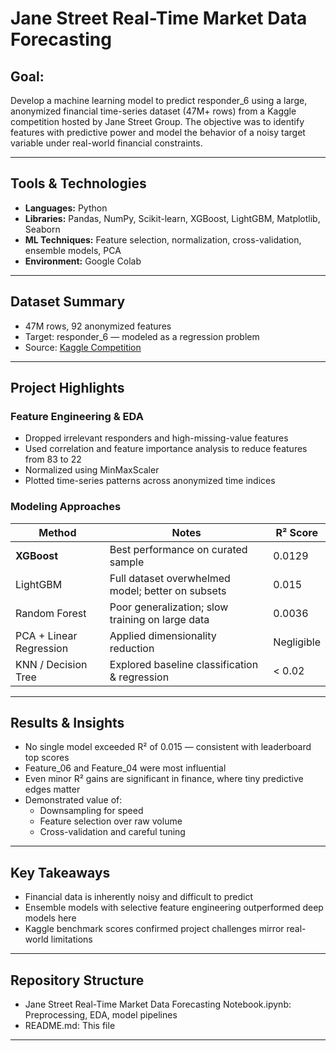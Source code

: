 # Jane Street Real-Time Market Data Forecasting

## Goal:
Develop a machine learning model to predict responder_6 using a large, anonymized financial time-series dataset (47M+ rows) from a Kaggle competition hosted by Jane Street Group. The objective was to identify features with predictive power and model the behavior of a noisy target variable under real-world financial constraints.

---

## Tools & Technologies
- **Languages:** Python  
- **Libraries:** Pandas, NumPy, Scikit-learn, XGBoost, LightGBM, Matplotlib, Seaborn  
- **ML Techniques:** Feature selection, normalization, cross-validation, ensemble models, PCA  
- **Environment:** Google Colab

---

## Dataset Summary
- 47M rows, 92 anonymized features
- Target: responder_6 — modeled as a regression problem
- Source: [Kaggle Competition](https://www.kaggle.com/competitions/jane-street-market-prediction)

---

## Project Highlights

### Feature Engineering & EDA
- Dropped irrelevant responders and high-missing-value features
- Used correlation and feature importance analysis to reduce features from 83 to 22
- Normalized using MinMaxScaler
- Plotted time-series patterns across anonymized time indices

### Modeling Approaches
| Method         | Notes                                                 | R² Score |
|----------------|--------------------------------------------------------|----------|
| **XGBoost**     | Best performance on curated sample                    | 0.0129   |
| LightGBM       | Full dataset overwhelmed model; better on subsets     | 0.015    |
| Random Forest  | Poor generalization; slow training on large data      | 0.0036   |
| PCA + Linear Regression | Applied dimensionality reduction                | Negligible |
| KNN / Decision Tree | Explored baseline classification & regression      | < 0.02   |

---

## Results & Insights
- No single model exceeded R² of 0.015 — consistent with leaderboard top scores
- Feature_06 and Feature_04 were most influential
- Even minor R² gains are significant in finance, where tiny predictive edges matter
- Demonstrated value of:
  - Downsampling for speed
  - Feature selection over raw volume
  - Cross-validation and careful tuning

---

## Key Takeaways
- Financial data is inherently noisy and difficult to predict
- Ensemble models with selective feature engineering outperformed deep models here
- Kaggle benchmark scores confirmed project challenges mirror real-world limitations

---

## Repository Structure
- Jane Street Real-Time Market Data Forecasting Notebook.ipynb: Preprocessing, EDA, model pipelines
- README.md: This file
---


